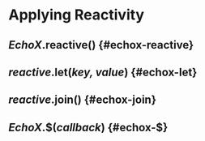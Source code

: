 # Applying Reactivity

## _EchoX_.**reactive()** {#echox-reactive}

## _reactive_.**let(_key, value_)** {#echox-let}

## _reactive_.**join()** {#echox-join}

## _EchoX_.**$(_callback_)** {#echox-$}
